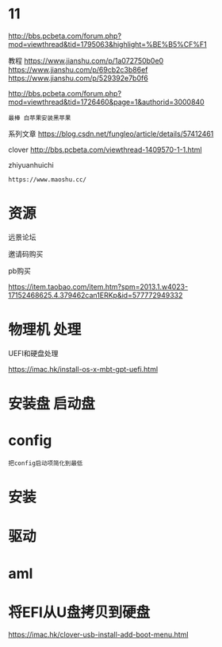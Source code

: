 
# 11


http://bbs.pcbeta.com/forum.php?mod=viewthread&tid=1795063&highlight=%BE%B5%CF%F1


教程
https://www.jianshu.com/p/1a072750b0e0
https://www.jianshu.com/p/69cb2c3b86ef
https://www.jianshu.com/p/529392e7b0f6

http://bbs.pcbeta.com/forum.php?mod=viewthread&tid=1726460&page=1&authorid=3000840

    最棒 白苹果安装黑苹果


系列文章
https://blog.csdn.net/fungleo/article/details/57412461

clover
http://bbs.pcbeta.com/viewthread-1409570-1-1.html




zhiyuanhuichi

    https://www.maoshu.cc/

# 资源

远景论坛



邀请码购买

pb购买

https://item.taobao.com/item.htm?spm=2013.1.w4023-17152468625.4.379462can1ERKp&id=577772949332





# 物理机 处理

UEFI和硬盘处理

https://imac.hk/install-os-x-mbt-gpt-uefi.html


# 安装盘  启动盘



# config

    把config启动项简化到最低

# 安装

# 驱动

# aml



# 将EFI从U盘拷贝到硬盘


https://imac.hk/clover-usb-install-add-boot-menu.html





